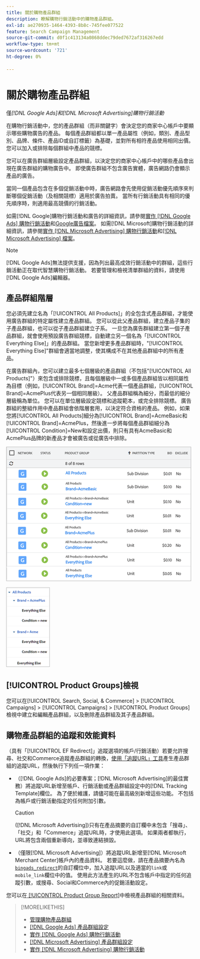 ```yaml
---
title: 關於購物產品群組
description: 瞭解購物行銷活動中的購物產品群組。
exl-id: ae270935-1464-4393-8b8c-745fee077522
feature: Search Campaign Management
source-git-commit: d0f1c413134a0868ddec79ded7672af316267edd
workflow-type: tm+mt
source-wordcount: '721'
ht-degree: 0%

---
```


# 關於購物產品群組

僅&#x200B;*[!DNL Google Ads]和[!DNL Microsoft Advertising]購物行銷活動*

在購物行銷活動中，您的產品群組（而非關鍵字）會決定您的商家中心帳戶中要顯示哪些購物廣告的產品。 每個產品群組都以單一產品屬性（例如，類別、產品型別、品牌、條件、產品ID或自訂標籤）為基礎，並對所有相符產品使用相同出價。 您可以加入或排除每個群組中產品的競標。

您可以在廣告群組層級設定產品群組，以決定您的商家中心帳戶中的哪些產品會出現在廣告群組的購物廣告中。 即使廣告群組不包含廣告實體，廣告網路仍會顯示產品的廣告。

當同一個產品包含在多個促銷活動中時，廣告網路會先使用促銷活動優先順序來判斷哪個促銷活動（及相關競標）適用於廣告拍賣。 當所有行銷活動具有相同的優先順序時，則適用最高競價的行銷活動。

如需[!DNL Google]購物行銷活動和廣告的詳細資訊，請參閱[實作 [!DNL Google Ads] 購物行銷活動](/help/search-social-commerce/campaign-management/special-workflows/google-shopping-campaigns.md)和[Google廣告檔案](https://support.google.com/google-ads/answer/3455481?visit_id=638205553638977410-2592024034&rd=1)。 如需[!DNL Microsoft]購物行銷活動的詳細資訊，請參閱[實作 [!DNL Microsoft Advertising] 購物行銷活動](/help/search-social-commerce/campaign-management/special-workflows/microsoft-shopping-campaigns.md)和[[!DNL Microsoft Advertising] 檔案](https://help.bingads.microsoft.com/#apex/3/en/50903/1-500)。

>[!NOTE]
>
>[!DNL Google Ads]無法提供支援，因為列出最高成效行銷活動中的群組，這些行銷活動正在取代智慧購物行銷活動。 若要管理和檢視清單群組的資料，請使用[!DNL Google Ads]編輯器。

## 產品群組階層

您必須先建立名為「[!UICONTROL All Products]」的全包含式產品群組，才能使用廣告群組的特定屬性建立產品群組。 您可以從此父產品群組，建立產品子集的子產品群組，也可以從子產品群組建立子系。 一旦您為廣告群組建立第一個子產品群組，就會使用預設廣告群組競標，自動建立另一個名為「[!UICONTROL Everything Else]」的產品群組。 當您新增更多產品群組時，&quot;[!UICONTROL Everything Else]&quot;群組會適當地調整，使其構成不在其他產品群組中的所有產品。

在廣告群組內，您可以建立最多七個層級的產品群組（不包括&quot;[!UICONTROL All Products]&quot;）來包含或排除競標，且每個層級中一或多個產品群組皆以相同屬性為目標（例如，[!UICONTROL Brand]=Acme代表一個產品群組，[!UICONTROL Brand]=AcmePlus代表另一個相同層級）。 父產品群組稱為細分，而最低的細分層級稱為單位。 您可以在單位層級設定競標和追蹤範本，或完全排除競標。 廣告群組的整組作用中產品群組會依階層套用，以決定符合資格的產品。 例如，如果您將[!UICONTROL All Products]細分為[!UICONTROL Brand]=AcmeBasic和[!UICONTROL Brand]=AcmePlus，然後進一步將每個產品群組細分為[!UICONTROL Condition]=New和設定出價，則只有具有AcmeBasic和AcmePlus品牌的新產品才會被廣告或從廣告中排除。

![產品群組集範例](/help/search-social-commerce/assets/product-group-list.png "產品群組集範例")

![產品群組階層範例](/help/search-social-commerce/assets/product-group-tree.png "產品群組階層範例")

## [!UICONTROL Product Groups]檢視

您可以在[!UICONTROL Search, Social, & Commerce] > [!UICONTROL Campaigns] > [!UICONTROL Campaigns] > [!UICONTROL Product Groups]檢視中建立和編輯產品群組，以及刪除產品群組及其子產品群組。

## 購物產品群組的追蹤和效能資料

（具有「[!UICONTROL EF Redirect]」追蹤選項的帳戶/行銷活動）若要允許搜尋、社交和Commerce追蹤產品群組的轉換，[使用「追蹤URL」工具](/help/search-social-commerce/tools/click-tracking-url-generate.md)產生產品群組的追蹤URL，然後執行下列任一項作業：

* （[!DNL Google Ads]的必要專案；[!DNL Microsoft Advertising]的最佳實務）將追蹤URL新增至帳戶、行銷活動或產品群組設定中的[!DNL Tracking Template]欄位。 為了便於維護，請儘可能在最高級別新增這些功能。 不包括為帳戶或行銷活動指定的任何附加引數。

  >[!CAUTION]
  >
  >([!DNL Microsoft Advertising])只有在產品摘要的自訂欄中未包含「搜尋」、「社交」和「Commerce」追蹤URL時，才使用此選項。 如果兩者都執行，URL將包含兩個重新導向，並導致連結損毀。

* （僅限[!DNL Microsoft Advertising]）將追蹤URL新增至[!DNL Microsoft Merchant Center]帳戶內的產品資料。 若要這麼做，請在產品摘要內名為[`bingads_redirect`](https://help.ads.microsoft.com/#apex/3/en/51084/0)的自訂欄位中，加入追蹤URL以及適當的`link`或`mobile_link`欄位中的值。 使用此方法產生的URL不包含帳戶中指定的任何追蹤引數，或搜尋、Social和Commerce內的促銷活動設定。

您可以在[ [!UICONTROL Product Group Report]](/help/search-social-commerce/reports/management/basic-advanced/product-group-report.md)中檢視產品群組的相關資料。

>[!MORELIKETHIS]
>
>* [管理購物產品群組](product-group-manage.md)
>* [[!DNL Google Ads] 產品群組設定](product-group-settings-google.md)
>* [實作 [!DNL Google Ads] 購物行銷活動](/help/search-social-commerce/campaign-management/special-workflows/google-shopping-campaigns.md)
>* [[!DNL Microsoft Advertising] 產品群組設定](product-group-settings-microsoft.md)
>* [實作 [!DNL Microsoft Advertising] 購物行銷活動](/help/search-social-commerce/campaign-management/special-workflows/microsoft-shopping-campaigns.md)
